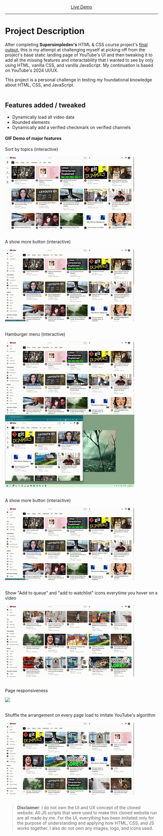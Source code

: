 <p align="center"><a href="https://zeeneecodes.github.io/youtube-clone/">Live Demo</a></p>

---

# Project Description
After completing **Supersimpledev's** HTML & CSS course project's <a href="https://supersimple.dev/exercises/youtube" target="_blank">final output</a>, this is my attempt at challenging myself at picking off from the project's base static landing page of YouTube's UI and then tweaking it to add all the missing features and interactability that I wanted to see by only using HTML, vanilla CSS, and vanilla JavaScript. My continuation is based on YouTube's 2024 UI/UX.

This project is a personal challenge in testing my foundational knowledge about HTML, CSS, and JavaScript.
<br/><br/>

## Features added / tweaked
- Dynamically load all video data
- Rounded elements
- Dynamically add a verified checkmark on verified channels
#### GIF Demo of major features

<p>Sort by topics (interactive)</p>
<img src="Images/demonstration/demo 6.gif">
<br/>
<br/>
<p>A show more button (interactive)</p>
<img src="Images/demonstration/demo 3.gif">
<br/>
<br/>
<p>Hamburger menu (interactive)</p>
<img src="Images/demonstration/demo 4.gif">
<img src="Images/demonstration/demo 5.gif">
<br/>
<br/>
<p>A show more button (interactive)</p>
<img src="Images/demonstration/demo 3.gif">
<br/>
<br/>
<p>Show "Add to queue" and "add to watchlist" icons everytime you hover on a video</p>
<img src="Images/demonstration/demo 2.gif">
<br/>
<br/>
<p>Page responsiveness</p>
<img src="Images/demonstration/demo 7.gif">
<br/>
<br/>
<p>Shuffle the arrangement on every page load to imitate YouTube's algorithm</p>
<img src="Images/demonstration/demo 1.gif">

<br/>
<br/>

>**Disclaimer**: I do not own the UI and UX concept of the cloned website. All JS scripts that were used to make this cloned website run are all made by me. For the UI, everything has been imitated only for the purpose of understanding and applying how HTML, CSS, and JS works together. I also do not own any images, logo, and icons used.